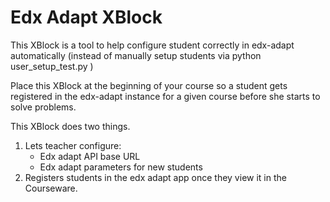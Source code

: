 # Edx Adapt XBlock

This XBlock is a tool to help configure student correctly in edx-adapt automatically (instead of manually setup students via python user_setup_test.py <user>)

Place this XBlock at the beginning of your course so a student gets registered in the edx-adapt instance for a given course before she starts to solve problems.

This XBlock does two things.

1. Lets teacher configure:
    * Edx adapt API base URL
    * Edx adapt parameters for new students
1. Registers students in the edx adapt app once they view it in the Courseware.
